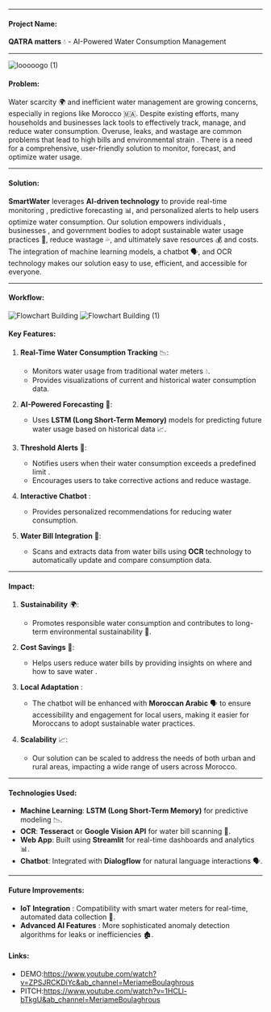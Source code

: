 


---

#### **Project Name**:  
**QATRA matters** 💧 - AI-Powered Water Consumption Management

---
![looooogo (1)](https://github.com/user-attachments/assets/163e9365-a86d-4d4d-8af5-921024c72ef8)

#### **Problem**:
Water scarcity 🌍 and inefficient water management  are growing concerns, especially in regions like Morocco 🇲🇦. Despite existing efforts, many households  and businesses lack tools to effectively track, manage, and reduce water consumption. Overuse, leaks, and wastage  are common problems that lead to high bills  and environmental strain . There is a need for a comprehensive, user-friendly solution to monitor, forecast, and optimize water usage.

---

#### **Solution**:
**SmartWater** leverages **AI-driven technology**  to provide real-time monitoring , predictive forecasting 📊, and personalized alerts to help users optimize water consumption. Our solution empowers individuals , businesses , and government bodies  to adopt sustainable water usage practices 🌱, reduce wastage 💦, and ultimately save resources 💰 and costs. The integration of machine learning models, a chatbot 🗣, and OCR technology  makes our solution easy to use, efficient, and accessible for everyone.

---
#### **Workflow**:

![Flowchart Building](https://github.com/user-attachments/assets/b2cc6812-3a6b-451c-99dc-75189dae6799)
![Flowchart Building (1)](https://github.com/user-attachments/assets/e2c66b4b-f5da-4e14-bd14-0c5c3ddffc86)


#### **Key Features**:
1. **Real-Time Water Consumption Tracking** 📉:
   - Monitors water usage from traditional water meters 💧.
   - Provides visualizations  of current and historical water consumption data.

2. **AI-Powered Forecasting** 🔮:
   - Uses **LSTM (Long Short-Term Memory)** models  for predicting future water usage based on historical data 📈.

3. **Threshold Alerts** 🚨:
   - Notifies users when their water consumption exceeds a predefined limit .
   - Encourages users to take corrective actions and reduce wastage.

4. **Interactive Chatbot** :
   - Provides personalized recommendations for reducing water consumption.

5. **Water Bill Integration** 🧾:
   - Scans and extracts data from water bills using **OCR** technology  to automatically update and compare consumption data.


---

#### **Impact**:
1. **Sustainability** 🌍:
   - Promotes responsible water consumption and contributes to long-term environmental sustainability 🌱.

2. **Cost Savings** 💸:
   - Helps users reduce water bills by providing insights on where and how to save water .

4. **Local Adaptation** :
   - The chatbot will be enhanced with **Moroccan Arabic** 🗣️ to ensure accessibility and engagement for local users, making it easier for Moroccans to adopt sustainable water practices.

5. **Scalability** 📈:
   - Our solution can be scaled to address the needs of both urban and rural areas, impacting a wide range of users across Morocco.

---

#### **Technologies Used**:
- **Machine Learning**: **LSTM (Long Short-Term Memory)** for predictive modeling 📉.
- **OCR**: **Tesseract** or **Google Vision API** for water bill scanning 🧾.
- **Web App**: Built using **Streamlit** for real-time dashboards and analytics 📊.
- **Chatbot**: Integrated with **Dialogflow** for natural language interactions 🗣️.

---

#### **Future Improvements**:
- **IoT Integration** : Compatibility with smart water meters for real-time, automated data collection 🧭.
- **Advanced AI Features** : More sophisticated anomaly detection algorithms for leaks or inefficiencies 🏚️.

#### **Links**:
* DEMO:https://www.youtube.com/watch?v=ZPSJRCKDiYc&ab_channel=MeriameBoulaghrous
* PITCH:https://www.youtube.com/watch?v=1HCLl-bTkgU&ab_channel=MeriameBoulaghrous
